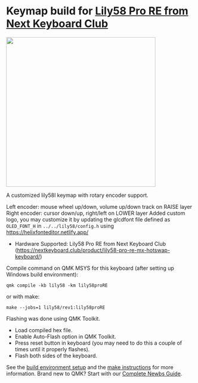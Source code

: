 # Keymap build for [Lily58 Pro RE from Next Keyboard Club](https://nextkeyboard.club/product/lily58-pro-re-mx-hotswap-keyboard/)
<img src="https://i0.wp.com/nextkeyboard.club/wp-content/uploads/2021/09/img_6204-scaled.jpeg?fit=2560%2C2560&ssl=1" width="400">

A customized lily58l keymap with rotary encoder support.

Left encoder: mouse wheel up/down, volume up/down track on RAISE layer  
Right encoder: cursor down/up, right/left on LOWER layer
Added custom logo, you may customize it by updating the glcdfont file defined as `OLED_FONT_H` in `../../lily58/config.h` using https://helixfonteditor.netlify.app/

* Hardware Supported: Lily58 Pro RE from Next Keyboard Club (https://nextkeyboard.club/product/lily58-pro-re-mx-hotswap-keyboard/)

Compile command on QMK MSYS for this keyboard (after setting up Windows build environment):
 
    qmk compile -kb lily58 -km lily58proRE
    
or with make:

    make --jobs=1 lily58/rev1:lily58proRE

Flashing was done using QMK Toolkit.
- Load compiled hex file.
- Enable Auto-Flash option in QMK Toolkit.
- Press reset button in keyboard (you may need to do this a couple of times until it properly flashes).
- Flash both sides of the keyboard.
    
See the [build environment setup](https://docs.qmk.fm/#/getting_started_build_tools) and the [make instructions](https://docs.qmk.fm/#/getting_started_make_guide) for more information. Brand new to QMK? Start with our [Complete Newbs Guide](https://docs.qmk.fm/#/newbs).
